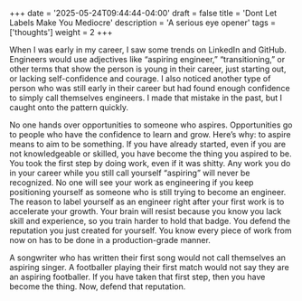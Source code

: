 +++
date = '2025-05-24T09:44:44-04:00'
draft = false
title = 'Dont Let Labels Make You Mediocre'
description = 'A serious eye opener'
tags = ['thoughts']
weight = 2
+++

When I was early in my career, I saw some trends on LinkedIn and GitHub. Engineers would use adjectives like “aspiring
engineer,” “transitioning,” or other terms that show the person is young in their career, just starting out, or lacking
self-confidence and courage. I also noticed another type of person who was still early in their career but had found
enough confidence to simply call themselves engineers. I made that mistake in the past, but I caught onto the pattern
quickly.

No one hands over opportunities to someone who aspires. Opportunities go to people who have the confidence to learn and
grow. Here’s why: to aspire means to aim to be something. If you have already started, even if you are not knowledgeable
or skilled, you have become the thing you aspired to be. You took the first step by doing work, even if it was shitty.
Any work you do in your career while you still call yourself “aspiring” will never be recognized. No one will see your
work as engineering if you keep positioning yourself as someone who is still trying to become an engineer.
The reason to label yourself as an engineer right after your first work is to accelerate your growth. Your brain will
resist because you know you lack skill and experience, so you train harder to hold that badge. You defend the reputation
you just created for yourself. You know every piece of work from now on has to be done in a production-grade manner.

A songwriter who has written their first song would not call themselves an aspiring singer. A footballer playing their
first match would not say they are an aspiring footballer. If you have taken that first step, then you have become the
thing. Now, defend that reputation.


